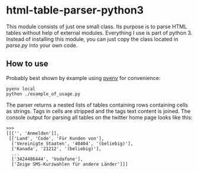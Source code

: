 # html-table-parser-python3

This module consists of just one small class. Its purpose is to parse HTML
tables without help of external modules. Everything I use is part of python 3.
Instead of installing this module, you can just copy the class located in
*parse.py* into your own code.

## How to use

Probably best shown by example using [pyenv](https://github.com/pyenv/pyenv)
for convenience:

    pyenv local
    python ./example_of_usage.py

The parser returns a nested lists of tables containing rows containing cells
as strings. Tags in cells are stripped and the tags text content is joined.
The console output for parsing all tables on the twitter home page looks
like this:

```
>>> 
[[['', 'Anmelden']],
 [['Land', 'Code', 'Für Kunden von'],
  ['Vereinigte Staaten', '40404', '(beliebig)'],
  ['Kanada', '21212', '(beliebig)'],
  ...
  ['3424486444', 'Vodafone'],
  ['Zeige SMS-Kurzwahlen für andere Länder']]]
```
